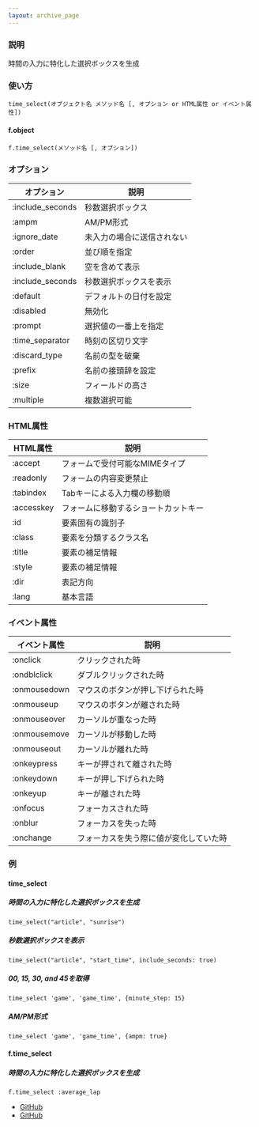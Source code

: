 ```yaml
---
layout: archive_page
---
```

### 説明
時間の入力に特化した選択ボックスを生成

### 使い方
    time_select(オブジェクト名 メソッド名 [, オプション or HTML属性 or イベント属性])

#### f.object
    f.time_select(メソッド名 [, オプション])

### オプション

オプション            | 説明
-----------------|-------------
:include_seconds | 秒数選択ボックス
:ampm            | AM/PM形式
:ignore_date     | 未入力の場合に送信されない
:order           | 並び順を指定
:include_blank   | 空を含めて表示
:include_seconds | 秒数選択ボックスを表示
:default         | デフォルトの日付を設定
:disabled        | 無効化
:prompt          | 選択値の一番上を指定
:time_separator  | 時刻の区切り文字
:discard_type    | 名前の型を破棄
:prefix          | 名前の接頭辞を設定
:size            | フィールドの高さ
:multiple        | 複数選択可能

### HTML属性

HTML属性   | 説明
-----------|-------------------
:accept    | フォームで受付可能なMIMEタイプ
:readonly  | フォームの内容変更禁止
:tabindex  | Tabキーによる入力欄の移動順
:accesskey | フォームに移動するショートカットキー
:id        | 要素固有の識別子
:class     | 要素を分類するクラス名
:title     | 要素の補足情報
:style     | 要素の補足情報
:dir       | 表記方向
:lang      | 基本言語

### イベント属性

イベント属性     | 説明
-------------|--------------------
:onclick     | クリックされた時
:ondblclick  | ダブルクリックされた時
:onmousedown | マウスのボタンが押し下げられた時
:onmouseup   | マウスのボタンが離された時
:onmouseover | カーソルが重なった時
:onmousemove | カーソルが移動した時
:onmouseout  | カーソルが離れた時
:onkeypress  | キーが押されて離された時
:onkeydown   | キーが押し下げられた時
:onkeyup     | キーが離された時
:onfocus     | フォーカスされた時
:onblur      | フォーカスを失った時
:onchange    | フォーカスを失う際に値が変化していた時

### 例
#### time_select
##### 時間の入力に特化した選択ボックスを生成
    time_select("article", "sunrise")

##### 秒数選択ボックスを表示
    time_select("article", "start_time", include_seconds: true)

##### 00, 15, 30, and 45を取得
    time_select 'game', 'game_time', {minute_step: 15}

##### AM/PM形式
    time_select 'game', 'game_time', {ampm: true}

#### f.time_select
##### 時間の入力に特化した選択ボックスを生成
    f.time_select :average_lap


* [GitHub](https://github.com/rails/rails/blob/ac30e389ecfa0e26e3d44c1eda8488ddf63b3ecc/actionview/lib/action_view/helpers/date_helper.rb#L319)
* [GitHub](https://github.com/rails/rails/blob/ac30e389ecfa0e26e3d44c1eda8488ddf63b3ecc/actionview/lib/action_view/helpers/date_helper.rb#L1139)